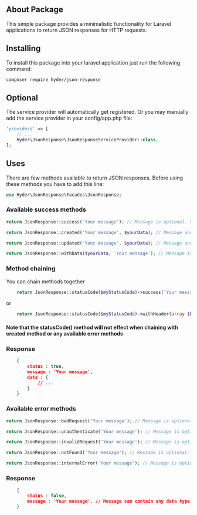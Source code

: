 ## About Package
This simple package provides a minimalistic functionality for Laravel applications to return JSON responses for HTTP requests.

## Installing 
To install this package into your laravel application just run the following command:
```bash
composer require hyder/json-response
```

## Optional
The service provider will automatically get registered. Or you may manually add the service provider in your config/app.php file:

```php
'providers' => [
    // ...
    Hyder\JsonResponse\JsonResponseServiceProvider::class,
];
```

## Uses
There are few methods available to return JSON responses. Before using these methods you have to add this line:

```php
use Hyder\JsonResponse\Facades\JsonResponse;
```

### Available success methods
```php
return JsonResponse::success('Your message'); // Message is optional. Status Code: 200
```
```php
return JsonResponse::created('Your message', $yourData); // Message and data are optional. Status Code: 201
```
```php
return JsonResponse::updated('Your message', $yourData); // Message and data are optional. Status Code: 200
```
```php
return JsonResponse::withData($yourData, 'Your message'); // Message is optional. Status Code: 200
```

### Method chaining
You can chain methods together

```php
    return JsonResponse::statusCode($myStatusCode)->success('Your message');
```
or

```php
    return JsonResponse::statusCode($myStatusCode)->withHeader(array $header)->success('Your message');
```
#### Note that the statusCode() method will not effect when chaining with created method or any available error methods

### Response 

```json
    {
        status : true,
        message : 'Your message',
        data : {
            // ...
        }
    }
```

### Available error methods
```php
return JsonResponse::badRequest('Your message'); // Message is optional. Status Code: 400
```
```php
return JsonResponse::unauthenticate('Your message'); // Message is optional. Status Code: 401
```
```php
return JsonResponse::invalidRequest('Your message'); // Message is optional. Status Code: 403
```
```php
return JsonResponse::notFound('Your message'); // Message is optional. Status Code: 404
```
```php
return JsonResponse::internalError('Your message'); // Message is optional. Status Code: 500
```

### Response 

```json
    {
        status : false,
        message : 'Your message', // Message can contain any data type
    }
```
